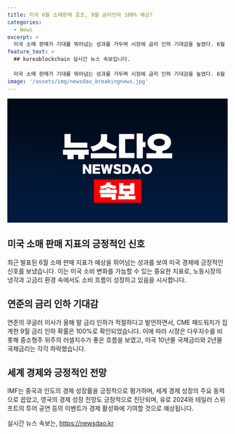 ```yaml
---
title: 미국 6월 소매판매 호조, 9월 금리인하 100% 예상?
categories:
  - News
excerpt: >
  미국 소매 판매가 기대를 뛰어넘는 성과를 거두며 시장에 금리 인하 기대감을 높였다. 6월 소매 판매는 7천43억 달러로 회복세를 보여주며 노동시장의 냉각에도 불구하고 소비가 점진적으로 성장하고 있음을 보여준다. 자동차 판매는 감소했지만, 자동차를 제외한 소매 판매는 상승하며 예상치를 능가했다. 연준의 금리 인하 기대와 긍정적인 경제 전망에 힘입어 시장은 호황을 보이고 있으며, 레스토랑 매출 등의 지표도 성장을 보여 미국 경제의 견고함을 입증하고 있다. IMF는 미국과 일본의 전망치를 하향 조정했지만, 한국과 중국 등의 경제는 긍정적으로 평가되고 있다. 다양한 지표와 전망이 시장에 긍정적인 영향을 미치고 있으며, 미국의 소매 판매 회복과 연준의 정책 기대는 투자자들의 주요 관심사다.
feature_text: >
  ## koreablockchain 실시간 뉴스 속보입니다.

  미국 소매 판매가 기대를 뛰어넘는 성과를 거두며 시장에 금리 인하 기대감을 높였다. 6월 소매 판매는 7천43억 달러로 회복세를 보여주며 노동시장의 냉각에도 불구하고 소비가 점진적으로 성장하고 있음을 보여준다. 자동차 판매는 감소했지만, 자동차를 제외한 소매 판매는 상승하며 예상치를 능가했다. 연준의 금리 인하 기대와 긍정적인 경제 전망에 힘입어 시장은 호황을 보이고 있으며, 레스토랑 매출 등의 지표도 성장을 보여 미국 경제의 견고함을 입증하고 있다. IMF는 미국과 일본의 전망치를 하향 조정했지만, 한국과 중국 등의 경제는 긍정적으로 평가되고 있다. 다양한 지표와 전망이 시장에 긍정적인 영향을 미치고 있으며, 미국의 소매 판매 회복과 연준의 정책 기대는 투자자들의 주요 관심사다.
image: '/assets/img/newsdao_breakingnews.jpg'
---
```


<p><img src="/assets/img/newsdao_breakingnews.jpg" alt="koreablockchain 속보" /></p>

<h2 data-ke-size="size26">미국 소매 판매 지표의 긍정적인 신호</h2>

<p data-ke-size="size16">최근 발표된 6월 소매 판매 지표가 예상을 뛰어넘는 성과를 보여 미국 경제에 긍정적인 신호를 보냈습니다. 이는 미국 소비 변화를 가늠할 수 있는 중요한 지표로, 노동시장의 냉각과 고금리 환경 속에서도 소비 흐름이 성장하고 있음을 시사합니다.</p>

<h2 data-ke-size="size26">연준의 금리 인하 기대감</h2>

<p data-ke-size="size16">연준의 쿠글러 이사가 올해 말 금리 인하가 적절하다고 발언하면서, CME 패드워치가 집계한 9월 금리 인하 확률은 100%로 확인되었습니다. 이에 따라 시장은 다우지수를 비롯해 중소형주 위주의 러셀지수가 좋은 흐름을 보였고, 미국 10년물 국채금리와 2년물 국채금리는 각각 하락했습니다.</p>

<h2 data-ke-size="size26">세계 경제와 긍정적인 전망</h2>

<p data-ke-size="size16">IMF는 중국과 인도의 경제 성장률을 긍정적으로 평가하며, 세계 경제 성장의 주요 동력으로 꼽았고, 영국의 경제 성장 전망도 긍정적으로 진단되며, 유로 2024와 테일러 스위프트의 투어 공연 등의 이벤트가 경제 활성화에 기여할 것으로 예상됩니다.</p>
실시간 뉴스 속보는, <a href="https://newsdao.kr" rel="dofollow">https://newsdao.kr</a>



